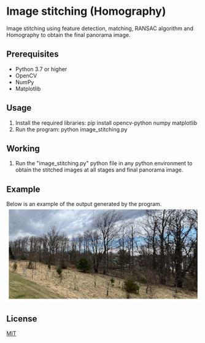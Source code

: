 # Image stitching (Homography)
Image stitching using feature detection, matching, RANSAC algorithm and Homography to obtain the final panorama image.

## Prerequisites
- Python 3.7 or higher
- OpenCV
- NumPy
- Matplotlib

## Usage
1. Install the required libraries: pip install opencv-python numpy matplotlib
2. Run the program: python image_stitching.py


## Working
1. Run the "image_stitching.py" python file in any python environment to obtain the stitched images at all stages and final panorama image.


## Example
Below is an example of the output generated by the program.
![alt text](imgs/stitched14.png)

## License

[MIT](https://choosealicense.com/licenses/mit/)